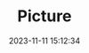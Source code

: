 ---
weight: 1
images:
- /images/edited/202.jpeg
title: Picture
date: 2023-11-11 15:12:34
tags: [luminarneo,work,ILCE7M3,35.0,person,parkingmeter]
---